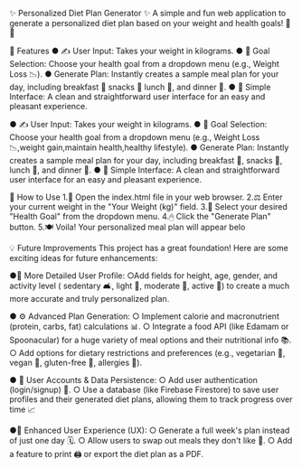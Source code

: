 ✨ Personalized Diet Plan Generator ✨
   A simple and fun web application to generate a personalized diet plan based on your weight
  and health goals! 🥗💪

  
🚀 Features
  ● ✍ User Input: Takes your weight in kilograms.
  ● 🎯 Goal Selection: Choose your health goal from a dropdown menu (e.g., Weight Loss
   📉).
  ● Generate Plan: Instantly creates a sample meal plan for your day, including breakfast 🥞
   snacks 🍎 lunch 🥙, and dinner 🍲.
  ● 🎨 Simple Interface: A clean and straightforward user interface for an easy and pleasant
   experience.

  ● ✍ User Input: Takes your weight in kilograms.
  ● 🎯 Goal Selection: Choose your health goal from a dropdown menu (e.g., Weight Loss
     📉,weight gain,maintain health,healthy lifestyle).
  ● Generate Plan: Instantly creates a sample meal plan for your day, including breakfast 🥞,
   snacks 🍎, lunch 🥙, and dinner 🍲.
  ● 🎨 Simple Interface: A clean and straightforward user interface for an easy and pleasant
    experience.

    

🧐 How to Use
  1.📂 Open the index.html file in your web browser.
  2.⚖ Enter your current weight in the "Your Weight (kg)" field.
  3.🥇 Select your desired "Health Goal" from the dropdown menu.
  4.🖱 Click the "Generate Plan" button.
  5.🍽 Voila! Your personalized meal plan will appear belo



💡 Future Improvements
This project has a great foundation! Here are some exciting ideas for future enhancements:

●👤 More Detailed User Profile:
○Add fields for height, age, gender, and activity level ( sedentary 🛋, light 󰣰,
moderate 󰝊, active 󰝯) to create a much more accurate and truly personalized plan.

● ⚙ Advanced Plan Generation:
  ○ Implement calorie and macronutrient (protein, carbs, fat) calculations 📊.
  ○ Integrate a food API (like Edamam or Spoonacular) for a huge variety of meal options
    and their nutritional info 📚.
  ○ Add options for dietary restrictions and preferences (e.g., vegetarian 🥦, vegan 🌱,
    gluten-free 🍞, allergies 🥜).
    
● 🔐 User Accounts & Data Persistence:
  ○ Add user authentication (login/signup) 🔑.
  ○ Use a database (like Firebase Firestore) to save user profiles and their generated diet
    plans, allowing them to track progress over time 📈

●🌟 Enhanced User Experience (UX):
  ○ Generate a full week's plan instead of just one day 🗓.
  ○ Allow users to swap out meals they don't like 🔄.
  ○ Add a feature to print 🖨 or export the diet plan as a PDF.
